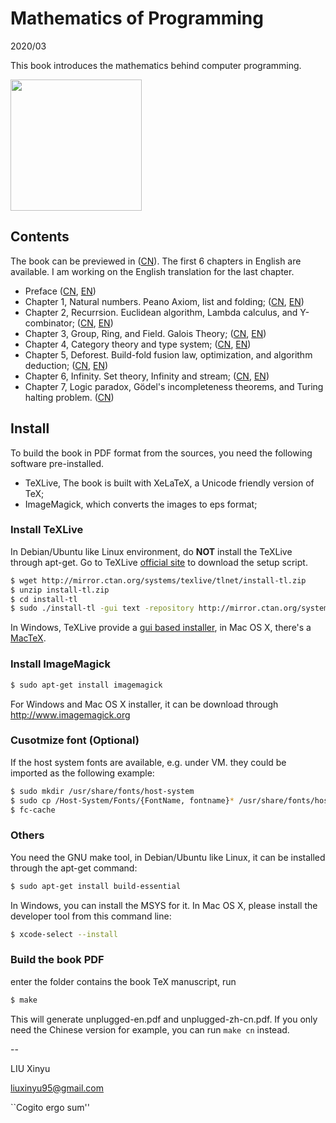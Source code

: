 Mathematics of Programming
====

2020/03

This book introduces the mathematics behind computer programming.

[<img src="https://user-images.githubusercontent.com/332938/57565325-90303580-73ee-11e9-8d74-b78b079dbb64.png" width="210">](https://github.com/liuxinyu95/unplugged/releases/download/v0.6180330/unplugged-zh-cn.pdf)

Contents
--------

The book can be previewed in ([CN](https://github.com/liuxinyu95/unplugged/releases/download/v0.6180330/unplugged-zh-cn.pdf)). The first 6 chapters in English are available. I am working on the English translation for the last chapter.

- Preface ([CN](https://github.com/liuxinyu95/unplugged/releases/download/v0.6180336/preface-zh-cn.pdf), [EN](https://github.com/liuxinyu95/unplugged/releases/download/v0.6180336/preface-en.pdf))
- Chapter 1, Natural numbers. Peano Axiom, list and folding; ([CN](https://github.com/liuxinyu95/unplugged/releases/download/v0.6180/nat-zh-cn.pdf), [EN](https://github.com/liuxinyu95/unplugged/releases/download/v0.6180/nat-en.pdf))
- Chapter 2, Recurrsion. Euclidean algorithm, Lambda calculus, and Y-combinator; ([CN](https://github.com/liuxinyu95/unplugged/releases/download/v0.6180331/recursion-zh-cn.pdf), [EN](https://github.com/liuxinyu95/unplugged/releases/download/v0.6180331/recursion-en.pdf))
- Chapter 3, Group, Ring, and Field. Galois Theory; ([CN](https://github.com/liuxinyu95/unplugged/releases/download/v0.6180332/algebra-zh-cn.pdf), [EN](https://github.com/liuxinyu95/unplugged/releases/download/v0.6180332/algebra-en.pdf))
- Chapter 4, Category theory and type system; ([CN](https://github.com/liuxinyu95/unplugged/releases/download/v0.6180333/category-zh-cn.pdf), [EN](https://github.com/liuxinyu95/unplugged/releases/download/v0.6180333/category-en.pdf))
- Chapter 5, Deforest. Build-fold fusion law, optimization, and algorithm deduction; ([CN](https://github.com/liuxinyu95/unplugged/releases/download/v0.6180334/deduction-zh-cn.pdf), [EN](https://github.com/liuxinyu95/unplugged/releases/download/v0.6180334/deduction-en.pdf))
- Chapter 6, Infinity. Set theory, Infinity and stream; ([CN](https://github.com/liuxinyu95/unplugged/releases/download/v0.6180335/infinity-zh-cn.pdf), [EN](https://github.com/liuxinyu95/unplugged/releases/download/v0.6180335/infinity-en.pdf))
- Chapter 7, Logic paradox, Gödel's incompleteness theorems, and Turing halting problem. ([CN](https://github.com/liuxinyu95/unplugged/releases/download/v0.618032/paradox-zh-cn.pdf))

Install
--------

To build the book in PDF format from the sources, you need
the following software pre-installed.

- TeXLive, The book is built with XeLaTeX, a Unicode friendly version of TeX;
- ImageMagick, which converts the images to eps format;

### Install TeXLive

In Debian/Ubuntu like Linux environment, do **NOT** install the TeXLive through apt-get. Go to TeXLive [official site](https://tug.org/texlive/) to download the setup script.

```bash
$ wget http://mirror.ctan.org/systems/texlive/tlnet/install-tl.zip
$ unzip install-tl.zip
$ cd install-tl
$ sudo ./install-tl -gui text -repository http://mirror.ctan.org/systems/texlive/tlnet
```

In Windows, TeXLive provide a [gui based installer](https://tug.org/texlive/), in Mac OS X, there's a [MacTeX](https://www.tug.org/mactex/).


### Install ImageMagick

```bash
$ sudo apt-get install imagemagick
```

For Windows and Mac OS X installer, it can be download through http://www.imagemagick.org

### Cusotmize font (Optional)

If the host system fonts are available, e.g. under VM. they
could be imported as the following example:

```bash
$ sudo mkdir /usr/share/fonts/host-system
$ sudo cp /Host-System/Fonts/{FontName, fontname}* /usr/share/fonts/host-system/
$ fc-cache
```

### Others

You need the GNU make tool, in Debian/Ubuntu like Linux, it can be installed through the apt-get command:

```bash
$ sudo apt-get install build-essential
```

In Windows, you can install the MSYS for it. In Mac OS X, please install the developer tool from this command line:

```bash
$ xcode-select --install
```

### Build the book PDF

enter the folder contains the book TeX manuscript, run

```bash
$ make
```

This will generate unplugged-en.pdf and unplugged-zh-cn.pdf. If you only need the Chinese version for example, you can run `make cn` instead.

--

LIU Xinyu

liuxinyu95@gmail.com

``Cogito ergo sum''
